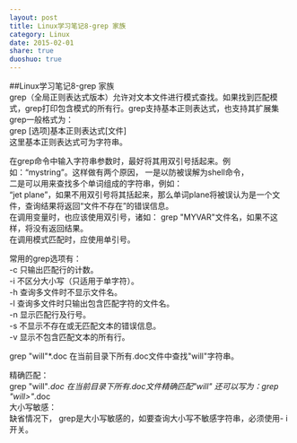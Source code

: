```yaml
---
layout: post
title: Linux学习笔记8-grep 家族
category: Linux
date: 2015-02-01
share: true
duoshuo: true
---
```

##Linux学习笔记8-grep 家族  
grep（全局正则表达式版本）允许对文本文件进行模式查找。如果找到匹配模式，grep打印包含模式的所有行。grep支持基本正则表达式，也支持其扩展集     
grep一般格式为：  
grep [选项]基本正则表达式[文件]  
这里基本正则表达式可为字符串。  
  
在grep命令中输入字符串参数时，最好将其用双引号括起来。例如：“mystring”。这样做有两个原因，
一是以防被误解为shell命令，  
二是可以用来查找多个单词组成的字符串，例如：    
“jet plane”，如果不用双引号将其括起来，那么单词plane将被误认为是一个文件，查询结果将返回“文件不存在”的错误信息。  
在调用变量时，也应该使用双引号，诸如： grep "MYVAR"文件名，如果不这样，将没有返回结果。  
在调用模式匹配时，应使用单引号。  
  
常用的grep选项有：  
-c 只输出匹配行的计数。  
-i 不区分大小写（只适用于单字符）。  
-h 查询多文件时不显示文件名。  
-l 查询多文件时只输出包含匹配字符的文件名。  
-n 显示匹配行及行号。  
-s 不显示不存在或无匹配文本的错误信息。  
-v 显示不包含匹配文本的所有行。  
  
grep "will"*.doc 在当前目录下所有.doc文件中查找"will"字符串。  
  
精确匹配：  
grep "will<tab>"*.doc 在当前目录下所有.doc文件精确匹配"will"   还可以写为：grep "will\>"*.doc  
大小写敏感：  
缺省情况下， grep是大小写敏感的，如要查询大小写不敏感字符串，必须使用- i开关。  




